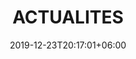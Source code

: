 ---
title       : "ACTUALITES"
date        : 2019-12-23T20:17:01+06:00
description : "Retrouvez toute l'actualité sur le Champion AfricTivistes de la gouvernance et de la démocratie"
---